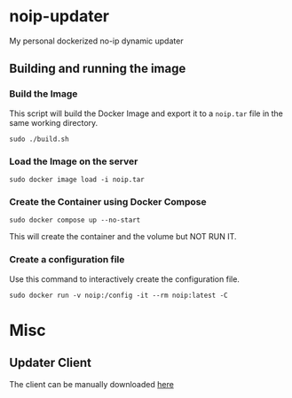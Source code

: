 # noip-updater
My personal dockerized no-ip dynamic updater

## Building and running the image

### Build the Image

This script will build the Docker Image and export it to a `noip.tar` file in the same working directory.

`sudo ./build.sh`

### Load the Image on the server

`sudo docker image load -i noip.tar`

### Create the Container using Docker Compose

`sudo docker compose up --no-start`

This will create the container and the volume but NOT RUN IT.

### Create a configuration file

Use this command to interactively create the configuration file.

`sudo docker run -v noip:/config -it --rm noip:latest -C`

# Misc

## Updater Client

The client can be manually downloaded [here](https://my.noip.com/dynamic-dns/duc)

